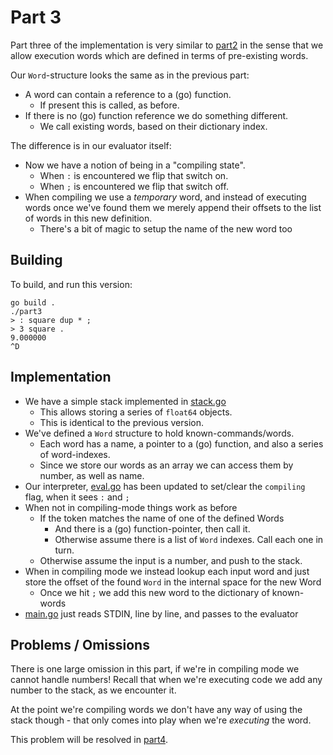 # Part 3

Part three of the implementation is very similar to [part2](../part2/) in
the sense that we allow execution words which are defined in terms of
pre-existing words.

Our `Word`-structure looks the same as in the previous part:

* A word can contain a reference to a (go) function.
  * If present this is called, as before.
* If there is no (go) function reference we do something different.
  * We call existing words, based on their dictionary index.

The difference is in our evaluator itself:

* Now we have a notion of being in a "compiling state".
  * When `:` is encountered we flip that switch on.
  * When `;` is encountered we flip that switch off.
* When compiling we use a _temporary_ word, and instead of executing words once we've found them we merely append their offsets to the list of words in this new definition.
  * There's a bit of magic to setup the name of the new word too

## Building

To build, and run this version:

```
go build .
./part3
> : square dup * ;
> 3 square .
9.000000
^D
```


## Implementation

* We have a simple stack implemented in [stack.go](stack.go)
  * This allows storing a series of `float64` objects.
  * This is identical to the previous version.
* We've defined a `Word` structure to hold known-commands/words.
  * Each word has a name, a pointer to a (go) function, and also a series of word-indexes.
  * Since we store our words as an array we can access them by number, as well as name.
* Our interpreter, [eval.go](eval.go) has been updated to set/clear the `compiling` flag, when it sees `:` and `;`
* When not in compiling-mode things work as before
  * If the token matches the name of one of the defined Words
    * And there is a (go) function-pointer, then call it.
    * Otherwise assume there is a list of `Word` indexes.  Call each one in turn.
  * Otherwise assume the input is a number, and push to the stack.
* When in compiling mode we instead lookup each input word and just store the offset of the found `Word` in the internal space for the new Word
  * Once we hit `;` we add this new word to the dictionary of known-words
* [main.go](main.go) just reads STDIN, line by line, and passes to the evaluator

## Problems / Omissions

There is one large omission in this part, if we're in compiling mode we cannot handle numbers!  Recall that when we're executing code we add any number to the stack, as we encounter it.

At the point we're compiling words we don't have any way of using the stack though - that only comes into play when we're _executing_ the word.

This problem will be resolved in [part4](../part4/).
